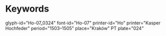 # Keywords
glyph-id="Ho-07_0324"
font-id="Ho-07"
printer-id="Ho"
printer="Kasper Hochfeder"
period="1503–1505"
place="Kraków"
PT plate="024"
